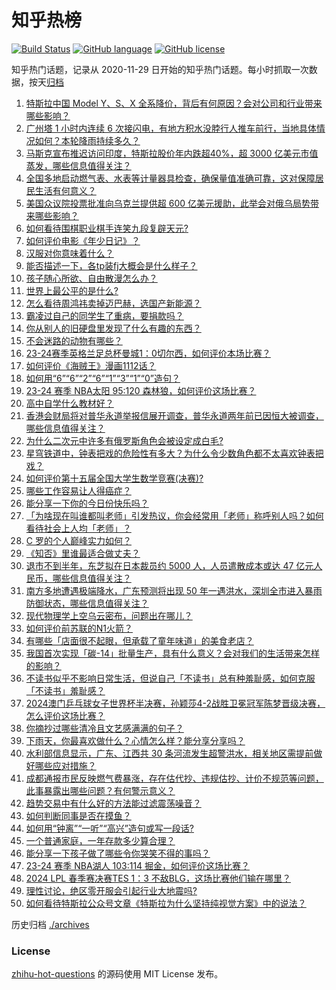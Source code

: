 # 知乎热榜
[![Build Status](https://github.com/ToWeLong/zhihu-hot-questions/workflows/CI/badge.svg)](https://github.com/ToWeLong/zhihu-hot-questions/actions)
[![GitHub language](https://img.shields.io/badge/language-golang-orange.svg)](https://golang.org/)
[![GitHub license](https://img.shields.io/github/license/ToWeLong/zhihu-hot-questions)](https://github.com/ToWeLong/zhihu-hot-questions/blob/main/LICENSE)

知乎热门话题，记录从 2020-11-29 日开始的知乎热门话题。每小时抓取一次数据，按天[归档](./archives)

<!-- BEGIN -->

1. [特斯拉中国 Model Y、S、X 全系降价，背后有何原因？会对公司和行业带来哪些影响？](https://www.zhihu.com/question/653626765)
1. [广州塔 1 小时内连续 6 次接闪电，有地方积水没脖行人推车前行，当地具体情况如何？本轮降雨持续多久？](https://www.zhihu.com/question/653629450)
1. [马斯克宣布推迟访问印度，特斯拉股价年内跌超40%，超 3000 亿美元市值蒸发，哪些信息值得关注？](https://www.zhihu.com/question/653566462)
1. [全国多地启动燃气表、水表等计量器具检查，确保量值准确可靠，这对保障居民生活有何意义？](https://www.zhihu.com/question/653544346)
1. [美国众议院投票批准向乌克兰提供超 600 亿美元援助，此举会对俄乌局势带来哪些影响？](https://www.zhihu.com/question/653620617)
1. [如何看待围棋职业棋手连笑九段复辟天元?](https://www.zhihu.com/question/653309965)
1. [如何评价电影《年少日记》？](https://www.zhihu.com/question/653344355)
1. [汉服对你意味着什么？](https://www.zhihu.com/question/356210646)
1. [能否描述一下，各tp装fj大概会是什么样子？](https://www.zhihu.com/question/653455881)
1. [孩子随心所欲、自由散漫怎么办？](https://www.zhihu.com/question/653633806)
1. [世界上最公平的是什么?](https://www.zhihu.com/question/653476484)
1. [怎么看待周鸿祎卖掉迈巴赫，选国产新能源？](https://www.zhihu.com/question/653426028)
1. [霸凌过自己的同学生了重病，要捐款吗？](https://www.zhihu.com/question/653367148)
1. [你从别人的旧硬盘里发现了什么有趣的东西？](https://www.zhihu.com/question/651339058)
1. [不会迷路的动物有哪些？](https://www.zhihu.com/question/653614428)
1. [23-24赛季英格兰足总杯曼城1：0切尔西，如何评价本场比赛？](https://www.zhihu.com/question/653584106)
1. [如何评价《海贼王》漫画1112话？](https://www.zhihu.com/question/653330276)
1. [如何用“6”“6”“2”“6”“1”“3”“1”“0”造句？](https://www.zhihu.com/question/653309725)
1. [23-24 赛季 NBA太阳 95:120 森林狼，如何评价这场比赛？](https://www.zhihu.com/question/653588148)
1. [高中自学什么教材好？](https://www.zhihu.com/question/648024608)
1. [香港会财局将对普华永道举报信展开调查，普华永道两年前已因恒大被调查，哪些信息值得关注？](https://www.zhihu.com/question/653538618)
1. [为什么二次元中许多有俄罗斯角色会被设定成白毛?](https://www.zhihu.com/question/652461360)
1. [星穹铁道中，钟表把戏的危险性有多大？为什么令少数角色都不太喜欢钟表把戏？](https://www.zhihu.com/question/653525401)
1. [如何评价第十五届全国大学生数学竞赛(决赛)?](https://www.zhihu.com/question/653532319)
1. [哪些工作容易让人得癌症？](https://www.zhihu.com/question/653627915)
1. [能分享一下你的今日份快乐吗？](https://www.zhihu.com/question/653582637)
1. [「为啥现在叫谁都叫老师」引发热议，你会经常用「老师」称呼别人吗？如何看待社会上人均「老师」？](https://www.zhihu.com/question/653306609)
1. [C 罗的个人巅峰实力如何？](https://www.zhihu.com/question/652544055)
1. [《知否》里谁最适合做丈夫？](https://www.zhihu.com/question/431060193)
1. [退市不到半年，东芝拟在日本裁员约 5000 人，人员遣散成本或达 47 亿元人民币，哪些信息值得关注？](https://www.zhihu.com/question/653566470)
1. [南方多地遭遇极端降水，广东预测将出现 50 年一遇洪水，深圳全市进入暴雨防御状态，哪些信息值得关注？](https://www.zhihu.com/question/653582421)
1. [现代物理学上空乌云密布，问题出在哪儿？](https://www.zhihu.com/question/653524074)
1. [如何评价前苏联的N1火箭？](https://www.zhihu.com/question/25869462)
1. [有哪些「店面很不起眼，但承载了童年味道」的美食老店？](https://www.zhihu.com/question/639792413)
1. [我国首次实现「碳-14」批量生产，具有什么意义？会对我们的生活带来怎样的影响？](https://www.zhihu.com/question/653554156)
1. [不读书似乎不影响日常生活，但说自己「不读书」总有种羞耻感，如何克服「不读书」羞耻感？](https://www.zhihu.com/question/653243911)
1. [2024澳门乒乓球女子世界杯半决赛，孙颖莎4-2战胜卫冕冠军陈梦晋级决赛，怎么评价这场比赛？](https://www.zhihu.com/question/653575761)
1. [你摘抄过哪些清冷且文艺感满满的句子？](https://www.zhihu.com/question/653539927)
1. [下雨天，你最喜欢做什么？心情怎么样？能分享分享吗？](https://www.zhihu.com/question/653576270)
1. [水利部信息显示，广东、江西共 30 条河流发生超警洪水，相关地区需提前做好哪些应对措施？](https://www.zhihu.com/question/653551830)
1. [成都通报市民反映燃气费暴涨，存在估代抄、违规估抄、计价不规范等问题，此事暴露出哪些问题？有何警示意义？](https://www.zhihu.com/question/653552835)
1. [趋势交易中有什么好的方法能过滤震荡噪音？](https://www.zhihu.com/question/649431482)
1. [如何判断同事是否在摸鱼？](https://www.zhihu.com/question/653539861)
1. [如何用“钟离”“一听”“高兴”造句或写一段话?](https://www.zhihu.com/question/653478710)
1. [一个普通家庭，一年存款多少算合理？](https://www.zhihu.com/question/305723555)
1. [能分享一下孩子做了哪些令你哭笑不得的事吗？](https://www.zhihu.com/question/653576819)
1. [23-24 赛季 NBA湖人 103:114 掘金，如何评价这场比赛？](https://www.zhihu.com/question/653625389)
1. [2024 LPL 春季赛决赛TES 1：3 不敌BLG，这场比赛他们输在哪里？](https://www.zhihu.com/question/653573398)
1. [理性讨论，绝区零开服会引起行业大地震吗?](https://www.zhihu.com/question/653549407)
1. [如何看待特斯拉公众号文章《特斯拉为什么坚持纯视觉方案》中的说法？](https://www.zhihu.com/question/653429629)

<!-- END -->

历史归档 [./archives](./archives)


### License
[zhihu-hot-questions](https://github.com/towelong/zhihu-hot-questions) 的源码使用 MIT License 发布。